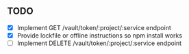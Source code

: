## TODO
- [x] Implement GET /vault/token/:project/:service endpoint
- [x] Provide lockfile or offline instructions so npm install works
- [ ] Implement DELETE /vault/token/:project/:service endpoint

